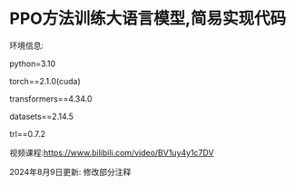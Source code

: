 # PPO方法训练大语言模型,简易实现代码

环境信息:

python=3.10

torch==2.1.0(cuda)

transformers==4.34.0

datasets==2.14.5

trl==0.7.2

视频课程:https://www.bilibili.com/video/BV1uy4y1c7DV

2024年8月9日更新: 修改部分注释
